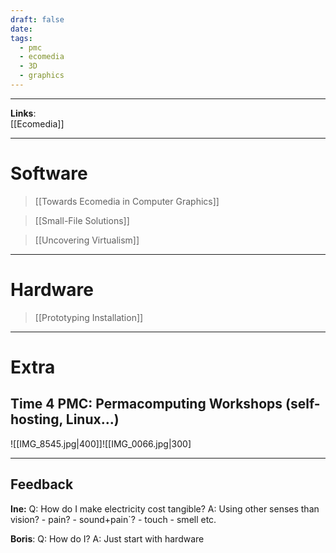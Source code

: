 ```yaml
---
draft: false
date: 
tags:
  - pmc
  - ecomedia
  - 3D
  - graphics
---
```

___

**Links**:<br>[[Ecomedia]]<br>
___
# Software

>[[Towards Ecomedia in Computer Graphics]]

>[[Small-File Solutions]]

>[[Uncovering Virtualism]]
___
# Hardware

>[[Prototyping Installation]]



___
# Extra
## Time 4 PMC: Permacomputing Workshops (self-hosting, Linux...)

![[IMG_8545.jpg|400]]![[IMG_0066.jpg|300]

___
## Feedback 

**Ine:**
Q: How do I make electricity cost tangible?
A: Using other senses than vision?
	- pain?
	- sound+pain`?
	- touch
	- smell etc.

**Boris**:
Q: How do I?
A: Just start with hardware


